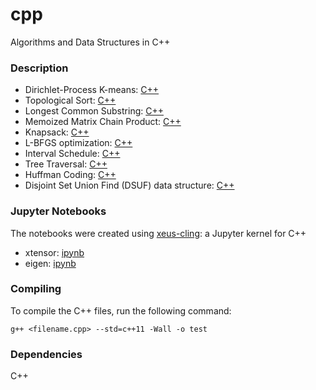 # cpp
Algorithms and Data Structures in C++

### Description

* Dirichlet-Process K-means: [C++](./dpmeans/dpmeans.cpp)
* Topological Sort: [C++](./topological_sort/topological_sort.cpp)  
* Longest Common Substring: [C++](./lcs/longest_common_substring.cpp)  
* Memoized Matrix Chain Product: [C++](./matrix_chain/matrix_chain.cpp)
* Knapsack: [C++](./knapsack/knapsack_dp.cpp)  
* L-BFGS optimization: [C++](./lbfgs/lbfgs_simple.cpp)
* Interval Schedule: [C++](./interval_schedule/interval_schedule.cpp)  
* Tree Traversal: [C++](./tree_traversal/tree_traversal.cpp)  
* Huffman Coding: [C++](./huffman_coding/huffman_coding.cpp)  
* Disjoint Set Union Find (DSUF) data structure: [C++](./data_structures/union_find.cpp)  


### Jupyter Notebooks

The notebooks were created using [xeus-cling](https://github.com/QuantStack/xeus-cling): a Jupyter kernel for C++

* xtensor: [ipynb](https://github.com/vsmolyakov/cpp/blob/master/notebooks/xtensor.ipynb)
* eigen: [ipynb](https://github.com/vsmolyakov/cpp/blob/master/notebooks/eigen.ipynb)


### Compiling

To compile the C++ files, run the following command:

```
g++ <filename.cpp> --std=c++11 -Wall -o test 
```

### Dependencies

C++
